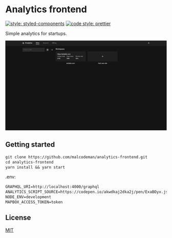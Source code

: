 # Analytics frontend

[![style: styled-components](https://img.shields.io/badge/style-%F0%9F%92%85%20styled--components-orange.svg?colorB=daa357&colorA=db748e)](https://github.com/styled-components/styled-components)
[![code style: prettier](https://img.shields.io/badge/code_style-prettier-ff69b4.svg)](https://github.com/prettier/prettier)

Simple analytics for startups.

![Screenshot](docs/images/screenshot.png)

## Getting started

```
git clone https://github.com/malcodeman/analytics-frontend.git
cd analytics-frontend
yarn install && yarn start
```

.env:

```
GRAPHQL_URI=http://localhost:4000/graphql
ANALYTICS_SCRIPT_SOURCE=https://codepen.io/akwdkaj2dka2j/pen/ExaBOyx.js
NODE_ENV=development
MAPBOX_ACCESS_TOKEN=token
```

## License

[MIT](./LICENSE)
